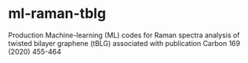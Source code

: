 # ml-raman-tblg
Production Machine-learning (ML) codes for Raman spectra analysis of twisted bilayer graphene (tBLG) associated with publication Carbon 169 (2020) 455-464
